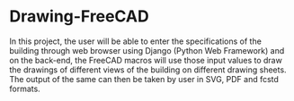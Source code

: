 # Drawing-FreeCAD

In this project, the user will be able to enter the specifications of the building through web browser using Django (Python Web Framework) and on the back-end, the FreeCAD macros will use those input values to draw the drawings of different views of the building on different drawing sheets. The output of the same can then be taken by user in SVG, PDF and fcstd formats.
